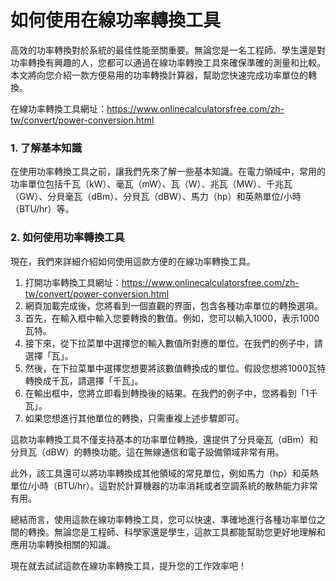 如何使用在線功率轉換工具
============

高效的功率轉換對於系統的最佳性能至關重要。無論您是一名工程師、學生還是對功率轉換有興趣的人，您都可以通過在線功率轉換工具來確保準確的測量和比較。本文將向您介紹一款方便易用的功率轉換計算器，幫助您快速完成功率單位的轉換。

在線功率轉換工具網址：<https://www.onlinecalculatorsfree.com/zh-tw/convert/power-conversion.html>

### 1. 了解基本知識

在使用功率轉換工具之前，讓我們先來了解一些基本知識。在電力領域中，常用的功率單位包括千瓦（kW）、毫瓦（mW）、瓦（W）、兆瓦（MW）、千兆瓦（GW）、分貝毫瓦（dBm）、分貝瓦（dBW）、馬力（hp）和英熱單位/小時（BTU/hr）等。

### 2. 如何使用功率轉換工具

現在，我們來詳細介紹如何使用這款方便的在線功率轉換工具。

1. 打開功率轉換工具網址：<https://www.onlinecalculatorsfree.com/zh-tw/convert/power-conversion.html>
2. 網頁加載完成後，您將看到一個直觀的界面，包含各種功率單位的轉換選項。
3. 首先，在輸入框中輸入您要轉換的數值。例如，您可以輸入1000，表示1000瓦特。
4. 接下來，從下拉菜單中選擇您的輸入數值所對應的單位。在我們的例子中，請選擇「瓦」。
5. 然後，在下拉菜單中選擇您想要將該數值轉換成的單位。假設您想將1000瓦特轉換成千瓦，請選擇「千瓦」。
6. 在輸出框中，您將立即看到轉換後的結果。在我們的例子中，您將看到「1千瓦」。
7. 如果您想進行其他單位的轉換，只需重複上述步驟即可。

這款功率轉換工具不僅支持基本的功率單位轉換，還提供了分貝毫瓦（dBm）和分貝瓦（dBW）的轉換功能。這在無線通信和電子設備領域非常有用。

此外，該工具還可以將功率轉換成其他領域的常見單位，例如馬力（hp）和英熱單位/小時（BTU/hr）。這對於計算機器的功率消耗或者空調系統的散熱能力非常有用。

總結而言，使用這款在線功率轉換工具，您可以快速、準確地進行各種功率單位之間的轉換。無論您是工程師、科學家還是學生，這款工具都能幫助您更好地理解和應用功率轉換相關的知識。

現在就去試試這款在線功率轉換工具，提升您的工作效率吧！
